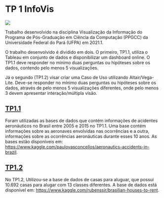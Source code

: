 # TP 1 InfoVis
[<img src="https://img.shields.io/badge/author-rlrocha-orange?style=flat-square"/>](https://github.com/rlrocha)

Trabalho desenvolvido na disciplina Visualização da Informação do Programa de Pós-Graduação em Ciência da Computação (PPGCC) da Universidade Federal do Pará (UFPA) em 2021.1.

O trabalho desenvolvido é dividido em dois. O primeiro, TP1.1, utiliza o Tableau em conjunto de dados e disponibilizar um dashboard online. O TP1.1 deve responder no mínimo duas perguntas ou hipóteses sobre os dados, contendo pelo menos 5 visualizações.

Já o segundo (TP1.2) visar criar uma Caso de Uso utilizando Altair/Vega-Lite. Deve-se responder no mínimo duas perguntas ou hipóteses sobre os dados, através de pelo menos 5 visualizações diferentes, onde pelo menos 3 devem apresentar interação/múltipla visão.

## [TP1.1](https://public.tableau.com/profile/rlrocha#!/vizhome/aeronautics_accidents_in_brazil/Histria1)

Foram utilizadas as bases de dados que contém informações de acidentes aeronáuticos no Brasil entre 2005 e 2015 no TP1.1. Uma base contém informações sobre as aeronaves envolvidas nas ocorrências e a outra, informações sobre as ocorrências aeronáuticas durante esses 10 anos. As bases estão disponíveis em: <https://www.kaggle.com/paulovasconcellos/aeronautics-accidents-in-brazil>.

## [TP1.2](TP1_RafaelRocha.ipynb)

No TP1.2, Utilizou-se a base de dados de casas para aluguar, que possui 10.692 casas para alugar com 13 classes diferentes. A base de dados está disponível em: <https://www.kaggle.com/rubenssjr/brasilian-houses-to-rent>.
